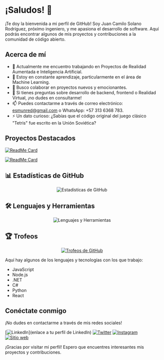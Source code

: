 # ¡Saludos! 👋

¡Te doy la bienvenida a mi perfil de GitHub! Soy Juan Camilo Solano Rodríguez, próximo ingeniero, y me apasiona el desarrollo de software. Aquí podrás encontrar algunos de mis proyectos y contribuciones a la comunidad de código abierto.

## Acerca de mí
- 🔭 Actualmente me encuentro trabajando en Proyectos de Realidad Aumentada e Inteligencia Artificial.
- 🌱 Estoy en constante aprendizaje, particularmente en el área de Machine Learning.
- 👯 Busco colaborar en proyectos nuevos y emocionantes.
- 💬 Si tienes preguntas sobre desarrollo de backend, frontend o Realidad Virtual, ¡no dudes en consultarme!
- 📫 Puedes contactarme a través de correo electrónico: esmunred@gmail.com o WhatsApp: +57 313 6368 783.
- ⚡ Un dato curioso: ¿Sabías que el código original del juego clásico "Tetris" fue escrito en la Unión Soviética?

## Proyectos Destacados
[![ReadMe Card](https://github-readme-stats.vercel.app/api/pin/?username=Camilocsr&repo=Proyecto_mern&theme=radical)](https://github.com/Camilocsr/Proyecto_mern)

[![ReadMe Card](https://github-readme-stats.vercel.app/api/pin/?username=Camilocsr&repo=Sistema_de_hotel_Java_y_Mysql&theme=radical)](https://github.com/Camilocsr/Sistema_de_hotel_Java_y_Mysql)

## 📊 Estadísticas de GitHub
<div align="center">
  <img src="https://github-readme-stats.vercel.app/api?username=Camilocsr&show_icons=true&theme=radical" alt="Estadísticas de GitHub" />
</div>

## 🛠️ Lenguajes y Herramientas
<div align="center">
  <img src="https://github-readme-stats.vercel.app/api/top-langs/?username=Camilocsr&layout=compact&theme=radical" alt="Lenguajes y Herramientas" />
</div>

## 🏆 Trofeos
<div align="center">
  <a href="https://github.com/Camilocsr/github-profile-trophy">
    <img src="https://github-profile-trophy.vercel.app/?username=Camilocsr&theme=radical" alt="Trofeos de GitHub" />
  </a>
</div>

Aquí hay algunos de los lenguajes y tecnologías con los que trabajo:

- JavaScript
- Node.js
- .NET
- C#
- Python
- React

## Conéctate conmigo
¡No dudes en contactarme a través de mis redes sociales!

[![LinkedIn](https://img.shields.io/badge/LinkedIn-tu_usuario-blue)](enlace a tu perfil de LinkedIn)
[![Twitter](https://img.shields.io/badge/Facebook-camilosolanorodriguez-blue)](https://www.facebook.com/profile.php/?id=100023768829242)
[![Instagram](https://img.shields.io/badge/Instagram-camilosolanoro-purple)](https://www.instagram.com/camilosolanoro)
[![Sitio web](https://img.shields.io/badge/portafolio.com-red)](https://camilocsr.github.io/portafolio/index.html#portafolio)

¡Gracias por visitar mi perfil! Espero que encuentres interesantes mis proyectos y contribuciones.
